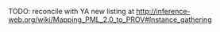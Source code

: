 TODO: reconcile with YA new listing at http://inference-web.org/wiki/Mapping_PML_2.0_to_PROV#Instance_gathering
